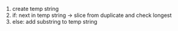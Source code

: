 1. create temp string
2. if: next in temp string -> slice from duplicate and check longest
3. else: add substring to temp string